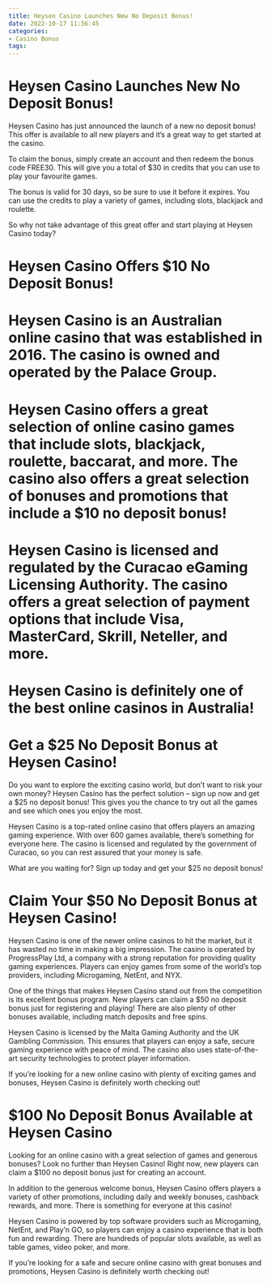 ```yaml
---
title: Heysen Casino Launches New No Deposit Bonus!
date: 2022-10-17 11:56:45
categories:
- Casino Bonus
tags:
---
```



#  Heysen Casino Launches New No Deposit Bonus!

Heysen Casino has just announced the launch of a new no deposit bonus! This offer is available to all new players and it’s a great way to get started at the casino.

To claim the bonus, simply create an account and then redeem the bonus code FREE30. This will give you a total of $30 in credits that you can use to play your favourite games.

The bonus is valid for 30 days, so be sure to use it before it expires. You can use the credits to play a variety of games, including slots, blackjack and roulette.

So why not take advantage of this great offer and start playing at Heysen Casino today?

#  Heysen Casino Offers $10 No Deposit Bonus!

# Heysen Casino is an Australian online casino that was established in 2016. The casino is owned and operated by the Palace Group.

# Heysen Casino offers a great selection of online casino games that include slots, blackjack, roulette, baccarat, and more. The casino also offers a great selection of bonuses and promotions that include a $10 no deposit bonus!

# Heysen Casino is licensed and regulated by the Curacao eGaming Licensing Authority. The casino offers a great selection of payment options that include Visa, MasterCard, Skrill, Neteller, and more.

# Heysen Casino is definitely one of the best online casinos in Australia!

#  Get a $25 No Deposit Bonus at Heysen Casino!

Do you want to explore the exciting casino world, but don’t want to risk your own money? Heysen Casino has the perfect solution – sign up now and get a $25 no deposit bonus! This gives you the chance to try out all the games and see which ones you enjoy the most.

Heysen Casino is a top-rated online casino that offers players an amazing gaming experience. With over 600 games available, there’s something for everyone here. The casino is licensed and regulated by the government of Curacao, so you can rest assured that your money is safe.

What are you waiting for? Sign up today and get your $25 no deposit bonus!

#  Claim Your $50 No Deposit Bonus at Heysen Casino!

Heysen Casino is one of the newer online casinos to hit the market, but it has wasted no time in making a big impression. The casino is operated by ProgressPlay Ltd, a company with a strong reputation for providing quality gaming experiences. Players can enjoy games from some of the world’s top providers, including Microgaming, NetEnt, and NYX.

One of the things that makes Heysen Casino stand out from the competition is its excellent bonus program. New players can claim a $50 no deposit bonus just for registering and playing! There are also plenty of other bonuses available, including match deposits and free spins.

Heysen Casino is licensed by the Malta Gaming Authority and the UK Gambling Commission. This ensures that players can enjoy a safe, secure gaming experience with peace of mind. The casino also uses state-of-the-art security technologies to protect player information.

If you’re looking for a new online casino with plenty of exciting games and bonuses, Heysen Casino is definitely worth checking out!

#  $100 No Deposit Bonus Available at Heysen Casino

Looking for an online casino with a great selection of games and generous bonuses? Look no further than Heysen Casino! Right now, new players can claim a $100 no deposit bonus just for creating an account.

In addition to the generous welcome bonus, Heysen Casino offers players a variety of other promotions, including daily and weekly bonuses, cashback rewards, and more. There is something for everyone at this casino!

Heysen Casino is powered by top software providers such as Microgaming, NetEnt, and Play’n GO, so players can enjoy a casino experience that is both fun and rewarding. There are hundreds of popular slots available, as well as table games, video poker, and more.

If you’re looking for a safe and secure online casino with great bonuses and promotions, Heysen Casino is definitely worth checking out!